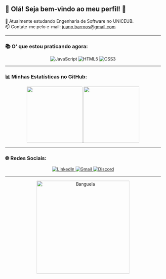 ## 👋 Olá! Seja bem-vindo ao meu perfil! 🙉

🔭 Atualmente estudando Engenharia de Software no UNICEUB.  
📫 Contate-me pelo e-mail: [juanp.barroos@gmail.com](mailto:juanp.barroos@gmail.com)  

---

### 📚 O' que estou praticando agora:
<div align="center">
  <img src="https://img.shields.io/badge/JavaScript-F7DF1E?style=for-the-badge&logo=javascript&logoColor=black" alt="JavaScript">
  <img src="https://img.shields.io/badge/HTML5-E34F26?style=for-the-badge&logo=html5&logoColor=white" alt="HTML5">
  <img src="https://img.shields.io/badge/CSS3-1572B6?style=for-the-badge&logo=css3&logoColor=white" alt="CSS3">
</div>

---

### 📊 Minhas Estatísticas no GitHub:
<div align="center">
  <a href="https://github.com/SrRenah">
    <img height="180em" src="https://github-readme-stats.vercel.app/api?username=SrRenah&show_icons=true&theme=dark&include_all_commits=true&count_private=true"/>
    <img height="180em" src="https://github-readme-stats.vercel.app/api/top-langs/?username=SrRenah&layout=compact&langs_count=16&theme=dark"/>
  </a>
</div>

---

### 🌐 Redes Sociais:
<div align="center">
  <a href="https://www.linkedin.com/in/juan-barros-a44317365/" target="_blank">
    <img src="https://img.shields.io/badge/-LinkedIn-%230077B5?style=for-the-badge&logo=linkedin&logoColor=white" alt="LinkedIn">
  </a>
  <a href="mailto:juanp.barroos@gmail.com" target="_blank">
    <img src="https://img.shields.io/badge/-Gmail-%23D14836?style=for-the-badge&logo=gmail&logoColor=white" alt="Gmail">
  </a>
  <a href="https://discord.com/users/srrenah" target="_blank">
    <img src="https://img.shields.io/badge/Discord-%235865F2?style=for-the-badge&logo=discord&logoColor=white" alt="Discord">
  </a>
</div>

---

<div align="center">
  <img src="https://i.imgur.com/dIbWoL0.jpeg" alt="Banguela" width="300"/>
</div>
